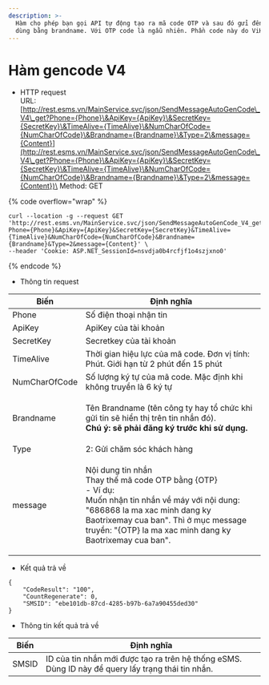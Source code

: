 ```yaml
---
description: >-
  Hàm cho phép bạn gọi API tự động tạo ra mã code OTP và sau đó gửi đến người
  dùng bằng brandname. Với OTP code là ngẫu nhiên. Phần code này do ViHAT xử lí.
---
```


# Hàm gencode V4

* HTTP request\
  URL: [http://rest.esms.vn/MainService.svc/json/SendMessageAutoGenCode\_V4\_get?Phone={Phone}\&ApiKey={ApiKey}\&SecretKey={SecretKey}\&TimeAlive={TimeAlive}\&NumCharOfCode={NumCharOfCode}\&Brandname={Brandname}\&Type=2\&message={Content}](http://rest.esms.vn/MainService.svc/json/SendMessageAutoGenCode\_V4\_get?Phone={Phone}\&ApiKey={ApiKey}\&SecretKey={SecretKey}\&TimeAlive={TimeAlive}\&NumCharOfCode={NumCharOfCode}\&Brandname={Brandname}\&Type=2\&message={Content})\
  Method: GET

{% code overflow="wrap" %}
```
curl --location -g --request GET 'http://rest.esms.vn/MainService.svc/json/SendMessageAutoGenCode_V4_get?Phone={Phone}&ApiKey={ApiKey}&SecretKey={SecretKey}&TimeAlive={TimeAlive}&NumCharOfCode={NumCharOfCode}&Brandname={Brandname}&Type=2&message={Content}' \
--header 'Cookie: ASP.NET_SessionId=nsvdja0b4rcfjf1o4szjxno0'
```
{% endcode %}

* Thông tin request

| Biến          | Định nghĩa                                                                                                                                                                                                                                                |
| ------------- | --------------------------------------------------------------------------------------------------------------------------------------------------------------------------------------------------------------------------------------------------------- |
| Phone         | Số điện thoại nhận tin                                                                                                                                                                                                                                    |
| ApiKey        | ApiKey của tài khoản                                                                                                                                                                                                                                      |
| SecretKey     | Secretkey của tài khoản                                                                                                                                                                                                                                   |
| TimeAlive     | Thời gian hiệu lực của mã code. Đơn vị tính: Phút. Giới hạn từ 2 phút đến 15 phút                                                                                                                                                                         |
| NumCharOfCode | Số lượng ký tự của mã code. Mặc định khi không truyền là 6 ký tự                                                                                                                                                                                          |
| Brandname     | <p>Tên Brandname (tên công ty hay tổ chức khi gửi tin sẽ hiển thị trên tin nhắn đó). <br><strong>Chú ý: sẽ phải đăng ký trước khi sử dụng.</strong></p>                                                                                                   |
| Type          | 2: Gửi chăm sóc khách hàng                                                                                                                                                                                                                                |
| message       | <p>Nội dung tin nhắn<br>Thay thế mã code OTP bằng {OTP}<br>- Ví dụ: <br>Muốn nhận tin nhắn về máy với nội dung:<br>"686868 la ma xac minh dang ky Baotrixemay cua ban". Thì ở mục message truyền: "{OTP} la ma xac minh dang ky Baotrixemay cua ban".</p> |

* Kết quả trả về

```
{
    "CodeResult": "100",
    "CountRegenerate": 0,
    "SMSID": "ebe101db-87cd-4285-b97b-6a7a90455ded30"
}
```

* Thông tin kết quả trả về

| Biến  | Định nghĩa                                                                                        |
| ----- | ------------------------------------------------------------------------------------------------- |
| SMSID | ID của tin nhắn mới được tạo ra trên hệ thống eSMS. Dùng ID này để query lấy trạng thái tin nhắn. |

